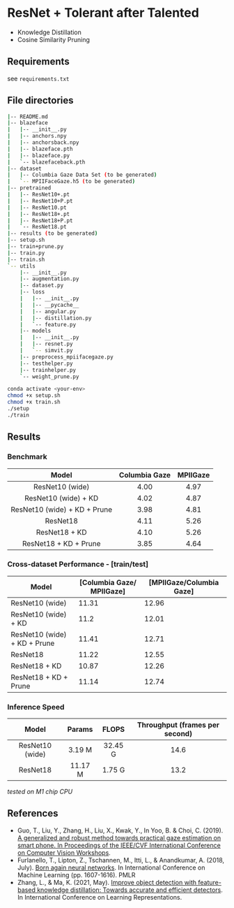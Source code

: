 # ResNet + Tolerant after Talented
- Knowledge Distillation
- Cosine Similarity Pruning

## Requirements
see ```requirements.txt```

## File directories
```bash
|-- README.md
|-- blazeface
|   |-- __init__.py
|   |-- anchors.npy
|   |-- anchorsback.npy
|   |-- blazeface.pth
|   |-- blazeface.py
|   `-- blazefaceback.pth
|-- dataset
|   |-- Columbia Gaze Data Set (to be generated)
|   `-- MPIIFaceGaze.h5 (to be generated)
|-- pretrained
|   |-- ResNet10+.pt
|   |-- ResNet10+P.pt
|   |-- ResNet10.pt
|   |-- ResNet18+.pt
|   |-- ResNet18+P.pt
|   `-- ResNet18.pt
|-- results (to be generated)
|-- setup.sh
|-- train+prune.py
|-- train.py
|-- train.sh
`-- utils
    |-- __init__.py
    |-- augmentation.py
    |-- dataset.py
    |-- loss
    |   |-- __init__.py
    |   |-- __pycache__
    |   |-- angular.py
    |   |-- distillation.py
    |   `-- feature.py
    |-- models
    |   |-- __init__.py
    |   |-- resnet.py
    |   `-- simvit.py
    |-- preprocess_mpiifacegaze.py
    |-- testhelper.py
    |-- trainhelper.py
    `-- weight_prune.py
```

```bash
conda activate <your-env>
chmod +x setup.sh
chmod +x train.sh
./setup
./train
```

## Results
### Benchmark
|            Model             |      Columbia Gaze     | MPIIGaze |
|:----------------------------:|:----------------------:|:--------:|
| ResNet10 (wide)              |          4.00          |   4.97   |
| ResNet10 (wide) + KD         |          4.02          |   4.87   |
| ResNet10 (wide) + KD + Prune |          3.98          |   4.81   |
| ResNet18                     |          4.11          |   5.26   |
| ResNet18 + KD                |          4.10          |   5.26   |
| ResNet18 + KD + Prune        |          3.85          |   4.64   |

### Cross-dataset Performance - [train/test]
| Model                        | [Columbia Gaze/ MPIIGaze] | [MPIIGaze/Columbia Gaze] |
|------------------------------|---------------------------|--------------------------|
| ResNet10 (wide)              | 11.31                     | 12.96                    |
| ResNet10 (wide) + KD         | 11.2                      | 12.01                    |
| ResNet10 (wide) + KD + Prune | 11.41                     | 12.71                    |
| ResNet18                     | 11.22                     | 12.55                    |
| ResNet18 + KD                | 10.87                     | 12.26                    |
| ResNet18 + KD + Prune        | 11.14                     | 12.74                    |

### Inference Speed
|      Model      |  Params |  FLOPS  | Throughput (frames per second) |
|:---------------:|:-------:|:-------:|:------------------------------:|
| ResNet10 (wide) |  3.19 M | 32.45 G |              14.6              |
|     ResNet18    | 11.17 M |  1.75 G |              13.2              |

*tested on M1 chip CPU*

## References
- Guo, T., Liu, Y., Zhang, H., Liu, X., Kwak, Y., In Yoo, B. & Choi, C. (2019). [A generalized and robust method towards practical gaze estimation on smart phone. In Proceedings of the IEEE/CVF International Conference on Computer Vision Workshops](http://openaccess.thecvf.com/content_ICCVW_2019/html/GAZE/Guo_A_Generalized_and_Robust_Method_Towards_Practical_Gaze_Estimation_on_ICCVW_2019_paper.html).
- Furlanello, T., Lipton, Z., Tschannen, M., Itti, L., & Anandkumar, A. (2018, July). [Born again neural networks](http://proceedings.mlr.press/v80/furlanello18a.html). In International Conference on Machine Learning (pp. 1607-1616). PMLR
- Zhang, L., & Ma, K. (2021, May). [Improve object detection with feature-based knowledge distillation: Towards accurate and efficient detectors](https://openreview.net/forum?id=uKhGRvM8QNH). In International Conference on Learning Representations.
